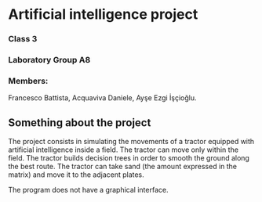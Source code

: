 # Artificial intelligence project
### Class 3
### Laboratory Group A8 
### Members: 
Francesco Battista,
Acquaviva Daniele,
Ayşe Ezgi İşçioğlu. 

## Something about the project

The project consists in simulating the movements of a tractor equipped with artificial intelligence inside a field. 
The tractor can move only within the field. 
The tractor builds decision trees in order to smooth the ground along the best route. 
The tractor can take sand (the amount expressed in the matrix) and move it to the adjacent plates.

The program does not have a graphical interface.
